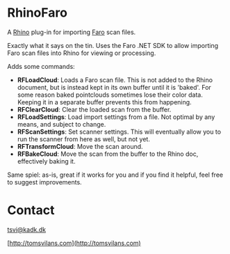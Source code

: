 # RhinoFaro
A [Rhino](https://www.rhino3d.com/) plug-in for importing [Faro](https://www.faro.com/) scan files.

Exactly what it says on the tin. Uses the Faro .NET SDK to allow importing Faro scan files into Rhino for viewing or processing.

Adds some commands:
- **RFLoadCloud**: Loads a Faro scan file. This is not added to the Rhino document, but is instead kept in its own buffer until it is 'baked'. For some reason baked pointclouds sometimes lose their color data. Keeping it in a separate buffer prevents this from happening.
- **RFClearCloud**: Clear the loaded scan from the buffer.
- **RFLoadSettings**: Load import settings from a file. Not optimal by any means, and subject to change.
- **RFScanSettings**: Set scanner settings. This will eventually allow you to run the scanner from here as well, but not yet.
- **RFTransformCloud**: Move the scan around.
- **RFBakeCloud**: Move the scan from the buffer to the Rhino doc, effectively baking it.

Same spiel: as-is, great if it works for you and if you find it helpful, feel free to suggest improvements.

# Contact
[tsvi@kadk.dk](mailto:tsvi@kadk.dk)

[http://tomsvilans.com](http://tomsvilans.com)

